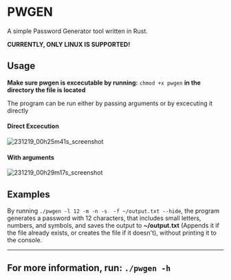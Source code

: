 # PWGEN 
<p> A simple Password Generator tool written in Rust.

**CURRENTLY, ONLY LINUX IS SUPPORTED!**

## Usage
**Make sure pwgen is excecutable by running:** ```chmod +x pwgen``` **in the directory the file is located**
<p> The program can be run either by passing arguments or by excecuting it directly

#### Direct Excecution
![231219_00h25m41s_screenshot](https://github.com/drnikos/pwgen/assets/153459342/cd75426c-6592-4c6c-a9a0-36bb9ea8d582)

#### With arguments
![231219_00h29m17s_screenshot](https://github.com/drnikos/pwgen/assets/153459342/62a303d6-233f-459b-bbfb-397fb1b439b2)

## Examples
By running ```./pwgen -l 12 -m -n -s  -f ~/output.txt --hide```, the program generates a password with 12 characters, that includes small letters, numbers, and symbols, and saves the output to **~/output.txt** (Appends it if the file already exists, or creates the file if it doesn't), without printing it to the console.


---
For more information, run: ```./pwgen -h```
---